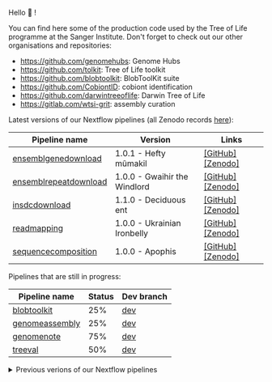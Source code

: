 Hello 👋 !

You can find here some of the production code used by the Tree of Life programme at the Sanger Institute.
Don't forget to check out our other organisations and repositories:
 - https://github.com/genomehubs: Genome Hubs
 - https://github.com/tolkit: Tree of Life toolkit
 - https://github.com/blobtoolkit: BlobToolKit suite
 - https://github.com/CobiontID: cobiont identification
 - https://github.com/darwintreeoflife: Darwin Tree of Life
 - https://gitlab.com/wtsi-grit: assembly curation

Latest versions of our Nextflow pipelines (all Zenodo records [here](https://zenodo.org/search?page=1&size=20&q=%22sanger-tol%22&type=workflow)):

| Pipeline name | Version | Links |
| ------------- | ------- | ----- |
| [ensemblgenedownload](https://github.com/sanger-tol/ensemblgenedownload)	| 1.0.1	- Hefty mûmakil	| [[GitHub]](https://github.com/sanger-tol/ensemblgenedownload/releases/tag/1.0.1) [[Zenodo]](https://zenodo.org/record/7183206)
| [ensemblrepeatdownload](https://github.com/sanger-tol/ensemblrepeatdownload)	| 1.0.0	- Gwaihir the Windlord| [[GitHub]](https://github.com/sanger-tol/ensemblrepeatdownload/releases/tag/1.0.0) [[Zenodo]](https://zenodo.org/record/7183380)
| [insdcdownload](https://github.com/sanger-tol/insdcdownload)	| 1.1.0	- Deciduous ent	| [[GitHub]](https://github.com/sanger-tol/insdcdownload/releases/tag/1.1.0) [[Zenodo]](https://zenodo.org/record/7155119)
| [readmapping](https://github.com/sanger-tol/readmapping) | 1.0.0	- Ukrainian Ironbelly	| [[GitHub]](https://github.com/sanger-tol/readmapping/releases/tag/v1.0.0) [[Zenodo]](https://zenodo.org/record/6563578)
| [sequencecomposition](https://github.com/sanger-tol/sequencecomposition)	| 1.0.0	- Apophis	| [[GitHub]](https://github.com/sanger-tol/sequencecomposition/releases/tag/1.0.0) [[Zenodo]](https://zenodo.org/record/7155169)

Pipelines that are still in progress:

| Pipeline name | Status  | Dev branch |
| ------------- | ------- | ------- |
| [blobtoolkit](https://github.com/sanger-tol/blobtoolkit)	| 25% | [dev](https://github.com/sanger-tol/blobtoolkit/tree/dev)
| [genomeassembly](https://github.com/sanger-tol/genomeassembly)	| 25% | [dev](https://github.com/sanger-tol/genomeassembly/tree/dev)
| [genomenote](https://github.com/sanger-tol/genomenote)	| 75% | [dev](https://github.com/sanger-tol/genomenote/tree/dev)
| [treeval](https://github.com/sanger-tol/treeval)	| 50% | [dev](https://github.com/sanger-tol/treeval/tree/dev)


<details>
 <summary>Previous verions of our Nextflow pipelines</summary>
 
| Pipeline name | Version | Links |
| ------------- | ------- | ----- |
| [insdcdownload](https://github.com/sanger-tol/insdcdownload)	| 1.0.0	- Flaming balrog	| [[GitHub]](https://github.com/sanger-tol/insdcdownload/releases/tag/1.0.0) [[Zenodo]](https://zenodo.org/record/6983933)
| [ensemblgenedownload](https://github.com/sanger-tol/ensemblgenedownload)	| 1.0.0	- Hefty oliphaunt	| [[GitHub]](https://github.com/sanger-tol/ensemblgenedownload/releases/tag/1.0.0) [[Zenodo]](https://zenodo.org/record/7155207)

</details>

